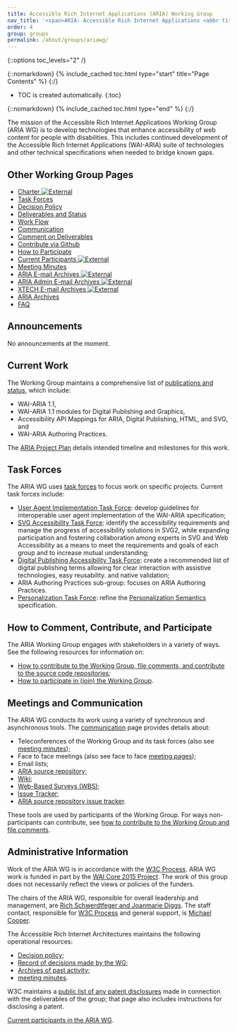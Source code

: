 ```yaml
---
title: Accessible Rich Internet Applications (ARIA) Working Group
nav_title: '<span>ARIA: Accessible Rich Internet Applications <abbr title="Working Group">WG</abbr></span>'
order: 4
group: groups
permalink: /about/groups/ariawg/
---
```


{::options toc_levels="2" /}

{::nomarkdown}
{% include_cached toc.html type="start" title="Page Contents" %}
{:/}

-   TOC is created automatically.
{:toc}

{::nomarkdown}
{% include_cached toc.html type="end" %}
{:/}

The mission of the Accessible Rich Internet Applications Working Group
(ARIA WG) is to develop technologies that enhance accessibility of web
content for people with disabilities. This includes continued
development of the Accessible Rich Internet Applications (WAI-ARIA)
suite of technologies and other technical specifications when needed to
bridge known gaps.

## Other Working Group Pages

-   [Charter ![External](//www.w3.org/Icons/tr.png)](/WAI/ARIA/charter)
-   [Task Forces](https://www.w3.org/WAI/ARIA/task-forces)
-   [Decision Policy](https://www.w3.org/WAI/ARIA/decision-policy)
-   [Deliverables and Status](https://www.w3.org/WAI/ARIA/project)
-   [Work Flow](https://www.w3.org/WAI/ARIA/workflow)
-   [Communication](https://www.w3.org/WAI/ARIA/communication)
-   [Comment on Deliverables](https://www.w3.org/WAI/ARIA/comments)
-   [Contribute via Github](https://www.w3.org/WAI/ARIA/github)
-   [How to Participate](https://www.w3.org/WAI/ARIA/participation)
-   [Current Participants ![External](//www.w3.org/Icons/tr.png)](/2000/09/dbwg/details?group=83726&public=1)
-   [Meeting Minutes](https://www.w3.org/WAI/ARIA/minutes)
-   [ARIA E-mail Archives ![External](//www.w3.org/Icons/tr.png)](https://lists.w3.org/Archives/Public/public-aria/)
-   [ARIA Admin E-mail Archives ![External](//www.w3.org/Icons/tr.png)](https://lists.w3.org/Archives/Public/public-aria-admin/)
-   [XTECH E-mail Archives ![External](//www.w3.org/Icons/tr.png)](http://lists.w3.org/Archives/Public/wai-xtech/)
-   [ARIA Archives](https://www.w3.org/WAI/ARIA/archive)
-   [FAQ](https://www.w3.org/WAI/ARIA/faq)

## Announcements

No announcements at the moment.

## Current Work

The Working Group maintains a comprehensive list of [publications and
status](deliverables), which include:

-   WAI-ARIA 1.1,
-   WAI-ARIA 1.1 modules for Digital Publishing and Graphics,
-   Accessibility API Mappings for ARIA, Digital Publishing, HTML, and
    SVG, and
-   WAI-ARIA Authoring Practices.

The [ARIA Project Plan](https://www.w3.org/WAI/ARIA/project) details intended timeline and
milestones for this work.

## Task Forces

The ARIA WG uses [task forces](https://www.w3.org/WAI/ARIA/task-forces) to focus work on specific
projects. Current task forces include:

-   [User Agent Implementation Task
    Force](http://www.w3.org/WAI/PF/aria-ua-task-force): develop
    guidelines for interoperable user agent implementation of the
    WAI-ARIA specification;
-   [SVG Accessibility Task
    Force](http://www.w3.org/WAI/PF/svg-a11y-tf/): identify the
    accessibility requirements and manage the progress of accessibility
    solutions in SVG2, while expanding participation and fostering
    collaboration among experts in SVG and Web Accessibility as a means
    to meet the requirements and goals of each group and to increase
    mutual understanding;
-   [Digital Publishing Accessibility Task
    Force](http://www.w3.org/WAI/PF/dpub-a11y-tf/): create a recommended
    list of digital publishing terms allowing for clear interaction with
    assistive technologies, easy reusability. and native validation;
-   ARIA Authoring Practices sub-group: focuses on ARIA Authoring
    Practices.
-   [Personalization Task Force](https://www.w3.org/WAI/ARIA/task-forces/personalization/): refine
    the [Personalization
    Semantics](https://www.w3.org/TR/personalization-semantics-1.0/)
    specification.

## How to Comment, Contribute, and Participate

The ARIA Working Group engages with stakeholders in a variety of ways.
See the following resources for information on:

-   [How to contribute to the Working Group, file comments, and
    contribute to the source code repositories](contribute);
-   [How to participate in (join) the Working Group](https://www.w3.org/WAI/ARIA/participation).

## Meetings and Communication

The ARIA WG conducts its work using a variety of synchronous and
asynchronous tools. The [communication](https://www.w3.org/WAI/ARIA/communication) page provides
details about:

-   Teleconferences of the Working Group and its task forces (also see
    [meeting minutes](minutes));
-   Face to face meetings (also see face to face [meeting
    pages](wiki/Meetings));
-   Email lists;
-   [ARIA source repository](https://github.com/w3c/aria/);
-   [Wiki](https://www.w3.org/WAI/ARIA/wiki/);
-   [Web-Based Surveys (WBS)](/2002/09/wbs/83726/);
-   [Issue Tracker](https://www.w3.org/WAI/ARIA/track/);
-   [ARIA source repository issue
    tracker](https://github.com/w3c/aria/issues).

These tools are used by participants of the Working Group. For ways
non-participants can contribute, see [how to contribute to the Working
Group and file comments](contribute).

## Administrative Information

Work of the ARIA WG is in accordance with the [W3C
Process](http://www.w3.org/2015/Process-20150901/). ARIA WG work is
funded in part by the [WAI Core 2015
Project](http://www.w3.org/WAI/Core2015/). The work of this group does
not necessarily reflect the views or policies of the funders.

The chairs of the ARIA WG, responsible for overall leadership and
management, are [Rich Schwerdtfeger and Joanmarie
Diggs](mailto:rschwer@us.ibm.com,jdiggs@igalia.com). The staff contact,
responsible for [W3C Process](http://www.w3.org/Consortium/Process/) and
general support, is [Michael Cooper](http://www.w3.org/People/cooper/).

The Accessible Rich Internet Architectures maintains the following
operational resources:

-   [Decision policy](https://www.w3.org/WAI/ARIA/decision-policy);
-   [Record of decisions made by the WG](https://www.w3.org/WAI/ARIA/wiki/Decisions);
-   [Archives of past activity](https://www.w3.org/WAI/ARIA/archive);
-   [meeting minutes](https://www.w3.org/WAI/ARIA/minutes).

W3C maintains a [public list of any patent
disclosures](http://www.w3.org/2004/01/pp-impl/83726/status) made in
connection with the deliverables of the group; that page also includes
instructions for disclosing a patent.

[Current participants in the ARIA
WG](https://www.w3.org/2000/09/dbwg/details?group=83726&amp;public=1).